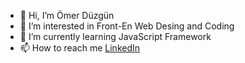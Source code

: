 - 👋 Hi, I’m Ömer Düzgün
- 👀 I’m interested in Front-En Web Desing and Coding
- 🌱 I’m currently learning JavaScript Framework
- 📫 How to reach me [LinkedIn](https://www.linkedin.com/in/%C3%B6mer-d%C3%BCzg%C3%BCn-a4b736210/)

<!---
Cecemaru/Cecemaru is a ✨ special ✨ repository because its `README.md` (this file) appears on your GitHub profile.
You can click the Preview link to take a look at your changes.
--->
